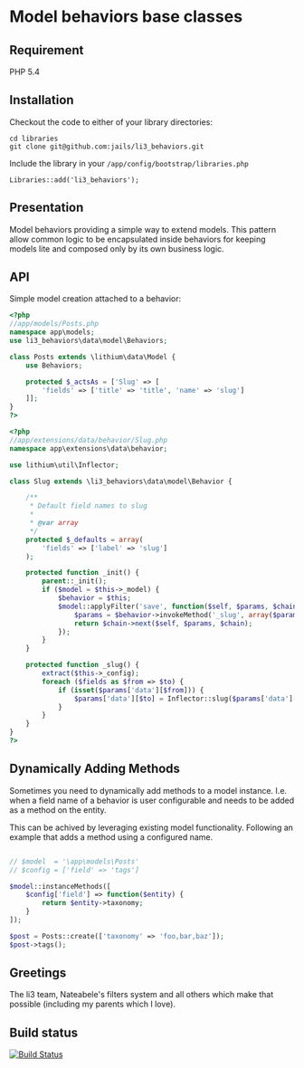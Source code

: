 # Model behaviors base classes

## Requirement

PHP 5.4

## Installation

Checkout the code to either of your library directories:

```
cd libraries
git clone git@github.com:jails/li3_behaviors.git
```

Include the library in your `/app/config/bootstrap/libraries.php`

```
Libraries::add('li3_behaviors');
```

## Presentation

Model behaviors providing a simple way to extend models. This pattern allow common logic to be encapsulated inside behaviors for keeping models lite and composed only by its own business logic.

## API

Simple model creation attached to a behavior:

```php
<?php
//app/models/Posts.php
namespace app\models;
use li3_behaviors\data\model\Behaviors;

class Posts extends \lithium\data\Model {
    use Behaviors;

    protected $_actsAs = ['Slug' => [
        'fields' => ['title' => 'title', 'name' => 'slug']
    ]];
}
?>
```

```php
<?php
//app/extensions/data/behavior/Slug.php
namespace app\extensions\data\behavior;

use lithium\util\Inflector;

class Slug extends \li3_behaviors\data\model\Behavior {

	/**
	 * Default field names to slug
	 *
	 * @var array
	 */
	protected $_defaults = array(
		'fields' => ['label' => 'slug']
	);

	protected function _init() {
		parent::_init();
		if ($model = $this->_model) {
			$behavior = $this;
			$model::applyFilter('save', function($self, $params, $chain) use ($behavior) {
				$params = $behavior->invokeMethod('_slug', array($params));
				return $chain->next($self, $params, $chain);
			});
		}
	}

	protected function _slug() {
		extract($this->_config);
		foreach ($fields as $from => $to) {
			if (isset($params['data'][$from])) {
				$params['data'][$to] = Inflector::slug($params['data'][$from]);
			}
		}
	}
}
?>
```

## Dynamically Adding Methods

Sometimes you need to dynamically add methods to a model instance. I.e. when a field 
name of a behavior is user configurable and needs to be added as a method on the entity.

This can be achived by leveraging existing model functionality. Following an example
that adds a method using a configured name.

```php

// $model  = '\app\models\Posts'
// $config = ['field' => 'tags']

$model::instanceMethods([
	$config['field'] => function($entity) {
		return $entity->taxonomy;
	}
]);

$post = Posts::create(['taxonomy' => 'foo,bar,baz']);
$post->tags();

```

## Greetings

The li3 team, Nateabele's filters system and all others which make that possible (including my parents which I love).

## Build status
[![Build Status](https://secure.travis-ci.org/jails/li3_behaviors.png?branch=master)](http://travis-ci.org/jails/li3_behaviors)
